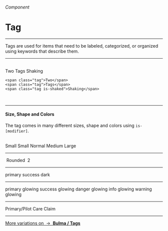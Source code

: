 <h6 class="is-uppercase has-text-grey has-text-weight-medium is-size-6 is-size-7-mobile">Component</h6>
<h1 class="title is-family-secondary is-size-2-mobile">Tag</h1>
<hr class="is-visible is-size-4">
<p class="subtitle is-family-secondary has-text-dark">
    <span class="has-text-weight-semibold">Tags</span> are used for items that need to be labeled, categorized, or organized using keywords that describe them.
</p>
<hr class="is-visible is-size-4"><br>

<div class="box is-well is-medium is-marginless is-radiusless-b">
    <span class="tag">Two</span>
    <span class="tag">Tags</span>
    <span class="tag is-shaked">Shaking</span>
</div>

    <span class="tag">Two</span>
    <span class="tag">Tags</span>
    <span class="tag is-shaked">Shaking</span>
<br>


<hr class="is-visible is-size-1">

<h4 class="title is-family-primary"><strong>Size, Shape and Colors</strong></h4>

The tag comes in many different sizes, shape and colors using `is-[modifier]`.

<br>

<div class="box is-well is-large">
    <span class="tag is-tiny">Small</span>
    <span class="tag is-small">Small</span>
    <span class="tag">Normal</span>
    <span class="tag is-medium">Medium</span>
    <span class="tag is-large">Large</span>
    <hr class="is-smaller">
    <span class="tag is-rounded">&nbsp;Rounded&nbsp;</span>
    <span class="tag is-rounded is-danger has-text-weight-semibold">2</span>
    <hr class="is-smaller">
    <span class="tag is-primary">primary</span>
    <span class="tag is-success">success</span>
    <span class="tag is-dark">dark</span>
    <hr>
    <span class="tag is-primary is-glowing">primary glowing</span>
    <span class="tag is-success is-glowing">success glowing</span>
    <span class="tag is-danger is-glowing">danger glowing</span>
    <span class="tag is-info is-glowing">info glowing</span>
    <span class="tag is-warning is-glowing">warning glowing</span>
    <hr>
    <span class="tag is-small is-primary is-glowing">Primary/Pilot</span>
    <span class="tag is-small is-care">Care</span>
    <span class="tag is-small is-claim">Claim</span>
</div>

<hr>

<a href="http://bulma.io/documentation/elements/tag/" target="blank" class="message is-info is-block">
    More variations on &nbsp;→&nbsp; <strong>Bulma / Tags</strong></a>
</a>
